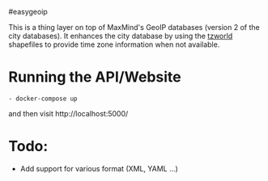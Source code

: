 #easygeoip

This is a thing layer on top of MaxMind's GeoIP databases (version 2 of the city databases).
It enhances the city database by using the [tzworld](http://efele.net/maps/tz/world/) shapefiles to 
provide time zone information when not available.
 
# Running the API/Website 

    - docker-compose up

and then visit http://localhost:5000/

# Todo:

- Add support for various format (XML, YAML ...)



